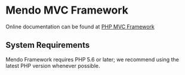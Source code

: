 # Mendo MVC Framework

Online documentation can be found at [PHP MVC Framework](http://phpmvcframework.com)

## System Requirements

Mendo Framework requires PHP 5.6 or later; we recommend using the latest PHP version whenever possible.
